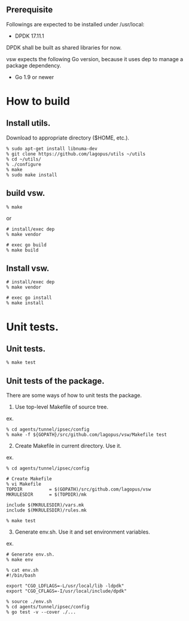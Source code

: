 ## Prerequisite

Followings are expected to be installed under /usr/local:

* DPDK 17.11.1

DPDK shall be built as shared libraries for now.

vsw expects the following Go version, because it uses
dep to manage a package dependency.

* Go 1.9 or newer

# How to build
## Install utils.
Download to appropriate directory ($HOME, etc.).

```
% sudo apt-get install libnuma-dev
% git clone https://github.com/lagopus/utils ~/utils
% cd ~/utils/
% ./configure
% make
% sudo make install
```

## build vsw.

```
% make
```

or

```
# install/exec dep
% make vendor

# exec go build
% make build
```

## Install vsw.

```
# install/exec dep
% make vendor

# exec go install
% make install
```

# Unit tests.
## Unit tests.

```
% make test
```

## Unit tests of the package.
There are some ways of how to unit tests the package.

1. Use top-level Makefile of source tree.

ex.

```
% cd agents/tunnel/ipsec/config
% make -f ${GOPATH}/src/github.com/lagopus/vsw/Makefile test
```

2. Create Makefile in current directory. Use it.

ex.

```
% cd agents/tunnel/ipsec/config

# Create Makefile
% vi Makefile
TOPDIR          = $(GOPATH)/src/github.com/lagopus/vsw
MKRULESDIR      = $(TOPDIR)/mk

include $(MKRULESDIR)/vars.mk
include $(MKRULESDIR)/rules.mk

% make test
```

3. Generate env.sh. Use it and set environment variables.

ex.

```
# Generate env.sh.
% make env

% cat env.sh
#!/bin/bash

export "CGO_LDFLAGS=-L/usr/local/lib -ldpdk"
export "CGO_CFLAGS=-I/usr/local/include/dpdk"

% source ./env.sh
% cd agents/tunnel/ipsec/config
% go test -v --cover ./...
```
